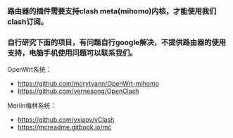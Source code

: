 ### 路由器的插件需要支持clash meta(mihomo)内核，才能使用我们clash订阅。
### 自行研究下面的项目，有问题自行google解决，不提供路由器的使用支持，电脑手机使用问题可以联系我们。

OpenWrt系统：
- https://github.com/morytyann/OpenWrt-mihomo
- https://github.com/vernesong/OpenClash

Merlin梅林系统：
- https://github.com/vxiaov/vClash
- https://mcreadme.gitbook.io/mc